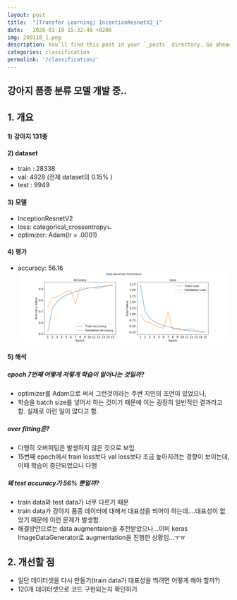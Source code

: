 ```yaml
---
layout: post
title:  "[Transfer Learning] IncentionResnetV2_1"
date:   2020-01-19 15:32:40 +0200
img: 200118_1.png
description: You’ll find this post in your `_posts` directory. Go ahead and edit it and re-build the site to see your changes.
categories: classification
permalink: '/classification/'
---
```

## 강아지 품종 분류 모델 개발 중.. 

##  1. 개요

#### 1) 강아지 131종

#### 2) dataset

- train :  28338 
- val: 4928 (전제 dataset의 0.15% )
- test : 9949

#### 3) 모델

- InceptionResnetV2
- loss: categorical_crossentropyㄴ
- optimizer: Adam(lr = .0001)

#### 4) 평가

- accuracy: 56.16
 ![200118_1](images/200118_1.png)
  

#### 5) 해석



##### epoch 7번째 어떻게 저렇게 학습이 일어나는 것일까?
- optimizer를 Adam으로 써서 그런것이라는 주변 지인의 조언이 있었으나, 
- 학습을 batch size를 넣어서 하는 것이기 때문에 이는 굉장히 일반적인 결과라고 함. 실제로 이런 일이 많다고 함.

##### over fitting은?
- 다행히 오버피팅은 발생하지 않은 것으로 보임.
- 15번째 epoch에서 train loss보다 val loss보다 조금 높아지려는 경향이 보이는데, 이때 학습이 중단되었으니 다행

##### 왜 test accuracy가 56% 뿐일까?
- train data와 test data가 너무 다르기 때문
- train data가 강아지 품종 데이터에 대해서 대표성을 띄어야 하는데....대표성이 없었기 때문에 이런 문제가 발생함.
- 해결방안으로는 data augmentaion을 추천받았으나...이미 keras ImageDataGenerator로 augmentation을 진행한 상황임...ㅜㅠ

## 2. 개선할 점

- 일단 데이터셋을 다시 만들기(train data가 대표성을 띄려면 어떻게 해야 할까?)
- 120개 데이터셋으로 코드 구현되는지 확인하기